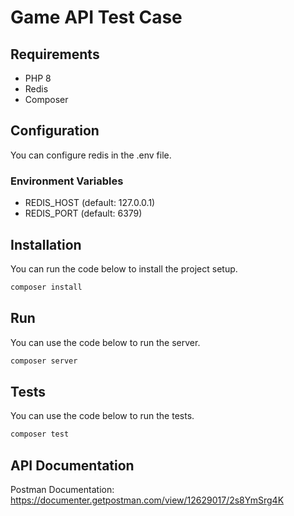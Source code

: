 # Game API Test Case
## Requirements
- PHP 8
- Redis
- Composer

## Configuration
You can configure redis in the .env file.


### Environment Variables
- REDIS_HOST (default: 127.0.0.1)
- REDIS_PORT (default: 6379)

## Installation

You can run the code below to install the project setup.
```sh
composer install
```

## Run

You can use the code below to run the server.
```sh
composer server
```

## Tests
You can use the code below to run the tests.
```sh
composer test
```

## API Documentation
Postman Documentation: https://documenter.getpostman.com/view/12629017/2s8YmSrg4K

 
